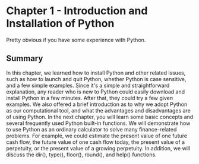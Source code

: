 # Chapter 1 - Introduction and Installation of Python

Pretty obvious if you have some experience with Python.

## Summary
In this chapter, we learned how to install Python and other related issues, such as how to launch and quit Python, whether Python is case sensitive, and a few simple examples. Since it's a simple and straightforward explanation, any reader who is new to Python could easily download and install Python in a few minutes. After that, they could try a few given examples. We also offered a brief introduction as to why we adopt Python as our computational tool, and what the advantages and disadvantages are of using Python.
In the next chapter, you will learn some basic concepts and several frequently used Python built-in functions. We will demonstrate how to use Python as an ordinary calculator to solve many finance-related problems. For example, we could estimate
the present value of one future cash flow, the future value of one cash flow today, the present value of a perpetuity, or the present value of a growing perpetuity. In addition, we will discuss the dir(), type(), floor(), round(), and help() functions.